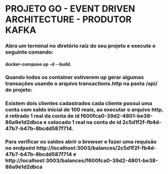 # PROJETO GO - EVENT DRIVEN ARCHITECTURE - PRODUTOR KAFKA

### Abra um terminal no diretório raiz do seu projeto e execute o seguinte comando: 

#### docker-compose up -d --build.

### Quando todos os container estiverem up gerar algumas transações usando o arquivo transactions.http na pasta /api/ do projeto:


### Existem dois clientes cadastrados cada cliente possui uma conta com saldo inicial de 100 reais, ao executar o arquivo http, é retirado 1 real da conta de id f600fca0-39d2-4801-be38-86a9e1d2dbca e colocado 1 real na conta de id 2c5d1f2f-fb4d-47b7-b47b-8bcdd587f714. 

### Para verificar os saldos abrir o browser e fazer uma requisão no endpoint http://localhost:3003/balances/2c5d1f2f-fb4d-47b7-b47b-8bcdd587f714 e http://localhost:3003/balances/f600fca0-39d2-4801-be38-86a9e1d2dbca
